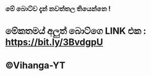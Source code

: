 ## මේ බොට්ව දැන් නවත්තල තියෙන්නෙ !

# මේකතමය් අලුත් බොට්ගෙ LINK එක : https://bit.ly/3BvdgpU

















# ©Vihanga-YT
